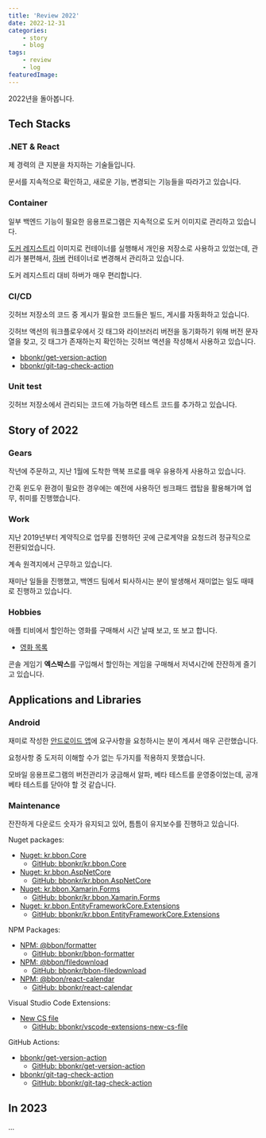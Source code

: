 ```yaml
---
title: 'Review 2022'
date: 2022-12-31
categories:
    - story
    - blog
tags:
    - review
    - log
featuredImage:
---
```


<!-- post content here -->

2022년을 돌아봅니다.

## Tech Stacks

### .NET & React

제 경력의 큰 지분을 차지하는 기술들입니다.

문서를 지속적으로 확인하고, 새로운 기능, 변경되는 기능들을 따라가고 있습니다.

### Container

일부 백엔드 기능이 필요한 응용프로그램은 지속적으로 도커 이미지로 관리하고 있습니다.

[도커 레지스트리](https://hub.docker.com/_/registry) 이미지로 컨테이너를 실행해서 개인용 저장소로 사용하고 있었는데, 관리가 불편해서, [하버](https://goharbor.io) 컨테이너로 변경해서 관리하고 있습니다.

도커 레지스트리 대비 하버가 매우 편리합니다.

### CI/CD

깃허브 저장소의 코드 중 게시가 필요한 코드들은 빌드, 게시를 자동화하고 있습니다.

깃허브 액션의 워크플로우에서 깃 태그와 라이브러리 버전을 동기화하기 위해 버전 문자열을 찾고, 깃 태그가 존재하는지 확인하는 깃허브 액션을 작성해서 사용하고 있습니다.

-   [bbonkr/get-version-action](https://github.com/marketplace/actions/get-version-action)
-   [bbonkr/git-tag-check-action](https://github.com/marketplace/actions/git-tag-check-action)

### Unit test

깃허브 저장소에서 관리되는 코드에 가능하면 테스트 코드를 추가하고 있습니다.

## Story of 2022

### Gears

작년에 주문하고, 지난 1월에 도착한 맥북 프로를 매우 유용하게 사용하고 있습니다.

간혹 윈도우 환경이 필요한 경우에는 예전에 사용하던 씽크패드 랩탑을 활용해가며 업무, 취미를 진행했습니다.

### Work

지난 2019년부터 계약직으로 업무를 진행하던 곳에 근로계약을 요청드려 정규직으로 전환되었습니다.

계속 원격지에서 근무하고 있습니다.

재미난 일들을 진행했고, 백엔드 팀에서 퇴사하시는 분이 발생해서 재미없는 일도 때때로 진행하고 있습니다.

### Hobbies

애플 티비에서 할인하는 영화를 구매해서 시간 날때 보고, 또 보고 합니다.

-   [영화 목록](https://www.themoviedb.org/list/8233625?sort_by=primary_release_date.desc)

콘솔 게임기 **엑스박스**를 구입해서 할인하는 게임을 구매해서 저녁시간에 잔잔하게 즐기고 있습니다.

## Applications and Libraries

### Android

재미로 작성한 [안드로이드 앱](https://play.google.com/store/apps/details?id=kr.bbon.ScoreBoard)에 요구사항을 요청하시는 분이 계셔서 매우 곤란했습니다.

요청사항 중 도저히 이해할 수가 없는 두가지를 적용하지 못했습니다.

모바일 응용프로그램의 버전관리가 궁금해서 알파, 베타 테스트를 운영중이었는데, 공개 베타 테스트를 닫아야 할 것 같습니다.

### Maintenance

잔잔하게 다운로드 숫자가 유지되고 있어, 틈틈이 유지보수를 진행하고 있습니다.

Nuget packages:

-   [Nuget: kr.bbon.Core](https://www.nuget.org/packages/kr.bbon.Core)
    -   [GitHub: bbonkr/kr.bbon.Core](https://github.com/bbonkr/kr.bbon.Core)
-   [Nuget: kr.bbon.AspNetCore](https://www.nuget.org/packages/kr.bbon.AspNetCore)
    -   [GitHub: bbonkr/kr.bbon.AspNetCore](https://github.com/bbonkr/kr.bbon.AspNetCore)
-   [Nuget: kr.bbon.Xamarin.Forms](https://www.nuget.org/packages/kr.bbon.Xamarin.Forms)
    -   [GitHub: bbonkr/kr.bbon.Xamarin.Forms](https://github.com/bbonkr/kr.bbon.Xamarin.Forms)
-   [Nuget: kr.bbon.EntityFrameworkCore.Extensions](https://www.nuget.org/packages/kr.bbon.EntityFrameworkCore.Extensions)
    -   [GitHub: bbonkr/kr.bbon.EntityFrameworkCore.Extensions](https://github.com/bbonkr/kr.bbon.EntityFrameworkCore.Extensions)

NPM Packages:

-   [NPM: @bbon/formatter](https://www.npmjs.com/package/@bbon/formatter)
    -   [GitHub: bbonkr/bbon-formatter](https://github.com/bbonkr/bbon-formatter)
-   [NPM: @bbon/filedownload](https://www.npmjs.com/package/@bbon/filedownload)
    -   [GitHub: bbonkr/bbon-filedownload](https://github.com/bbonkr/bbon-filedownload)
-   [NPM: @bbon/react-calendar](https://www.npmjs.com/package/@bbon/react-calendar)
    -   [GitHub: bbonkr/react-calendar](https://github.com/bbonkr/react-calendar)

Visual Studio Code Extensions:

-   [New CS file](https://marketplace.visualstudio.com/items?itemName=bbonkr.kr-bbon-vscode-plugins-newcsfile)
    -   [GitHub: bbonkr/vscode-extensions-new-cs-file](https://github.com/bbonkr/vscode-extensions-new-cs-file)

GitHub Actions:

-   [bbonkr/get-version-action](https://github.com/marketplace/actions/get-version-action)
    -   [GitHub: bbonkr/get-version-action](https://github.com/bbonkr/get-version-action)
-   [bbonkr/git-tag-check-action](https://github.com/marketplace/actions/git-tag-check-action)
    -   [GitHub: bbonkr/git-tag-check-action](https://github.com/bbonkr/git-tag-check-action)

## In 2023

...

